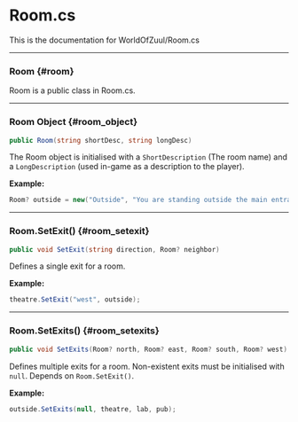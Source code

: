 # Room.cs
This is the documentation for WorldOfZuul/Room.cs

---

### Room {#room}
Room is a public class in Room.cs.

---

### Room Object {#room_object}
```csharp
public Room(string shortDesc, string longDesc)
```
The Room object is initialised with a `ShortDescription` (The room name) and a `LongDescription` (used in-game as a description to the player).

**Example:**

```csharp
Room? outside = new("Outside", "You are standing outside the main entrance of the university. To the east is a large building, to the south is a computing lab, and to the west is the campus pub.");
```

---

### Room.SetExit() {#room_setexit}
```csharp
public void SetExit(string direction, Room? neighbor)
```
Defines a single exit for a room. 

**Example:**
```csharp
theatre.SetExit("west", outside);
```

---

### Room.SetExits() {#room_setexits}
```csharp
public void SetExits(Room? north, Room? east, Room? south, Room? west)
```
Defines multiple exits for a room. Non-existent exits must be initialised with `null`. 
Depends on `Room.SetExit()`.

**Example:**

```csharp
outside.SetExits(null, theatre, lab, pub);
```
